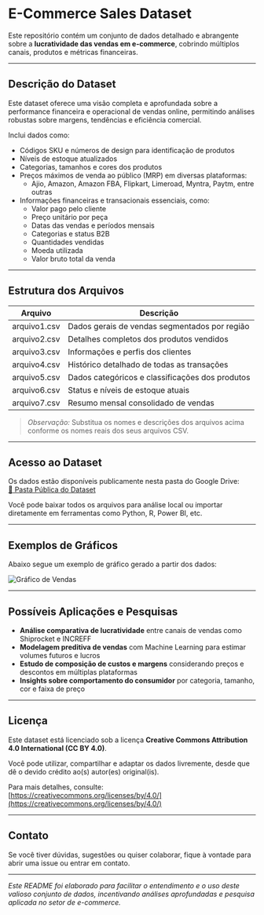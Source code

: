 # E-Commerce Sales Dataset

Este repositório contém um conjunto de dados detalhado e abrangente sobre a **lucratividade das vendas em e-commerce**, cobrindo múltiplos canais, produtos e métricas financeiras.

---

## Descrição do Dataset

Este dataset oferece uma visão completa e aprofundada sobre a performance financeira e operacional de vendas online, permitindo análises robustas sobre margens, tendências e eficiência comercial.

Inclui dados como:

- Códigos SKU e números de design para identificação de produtos  
- Níveis de estoque atualizados  
- Categorias, tamanhos e cores dos produtos  
- Preços máximos de venda ao público (MRP) em diversas plataformas:  
  - Ajio, Amazon, Amazon FBA, Flipkart, Limeroad, Myntra, Paytm, entre outras  
- Informações financeiras e transacionais essenciais, como:  
  - Valor pago pelo cliente  
  - Preço unitário por peça  
  - Datas das vendas e períodos mensais  
  - Categorias e status B2B  
  - Quantidades vendidas  
  - Moeda utilizada  
  - Valor bruto total da venda

---

## Estrutura dos Arquivos

| Arquivo        | Descrição                                   |
|----------------|---------------------------------------------|
| arquivo1.csv   | Dados gerais de vendas segmentados por região |
| arquivo2.csv   | Detalhes completos dos produtos vendidos    |
| arquivo3.csv   | Informações e perfis dos clientes            |
| arquivo4.csv   | Histórico detalhado de todas as transações  |
| arquivo5.csv   | Dados categóricos e classificações dos produtos |
| arquivo6.csv   | Status e níveis de estoque atuais            |
| arquivo7.csv   | Resumo mensal consolidado de vendas           |

> *Observação:* Substitua os nomes e descrições dos arquivos acima conforme os nomes reais dos seus arquivos CSV.

---

## Acesso ao Dataset

Os dados estão disponíveis publicamente nesta pasta do Google Drive:  
[📂 Pasta Pública do Dataset](https://drive.google.com/drive/folders/1fdm2_OANtwMAo3ealoQ0GNB-_zkEcNIL?usp=drive_link)

Você pode baixar todos os arquivos para análise local ou importar diretamente em ferramentas como Python, R, Power BI, etc.

---

## Exemplos de Gráficos

Abaixo segue um exemplo de gráfico gerado a partir dos dados:

![Gráfico de Vendas](images/grafico_vendas.png)

---

## Possíveis Aplicações e Pesquisas

- **Análise comparativa de lucratividade** entre canais de vendas como Shiprocket e INCREFF  
- **Modelagem preditiva de vendas** com Machine Learning para estimar volumes futuros e lucros  
- **Estudo de composição de custos e margens** considerando preços e descontos em múltiplas plataformas  
- **Insights sobre comportamento do consumidor** por categoria, tamanho, cor e faixa de preço  

---

## Licença

Este dataset está licenciado sob a licença **Creative Commons Attribution 4.0 International (CC BY 4.0)**.  

Você pode utilizar, compartilhar e adaptar os dados livremente, desde que dê o devido crédito ao(s) autor(es) original(is).  

Para mais detalhes, consulte:  
[https://creativecommons.org/licenses/by/4.0/](https://creativecommons.org/licenses/by/4.0/)

---

## Contato

Se você tiver dúvidas, sugestões ou quiser colaborar, fique à vontade para abrir uma issue ou entrar em contato.

---

*Este README foi elaborado para facilitar o entendimento e o uso deste valioso conjunto de dados, incentivando análises aprofundadas e pesquisa aplicada no setor de e-commerce.*

